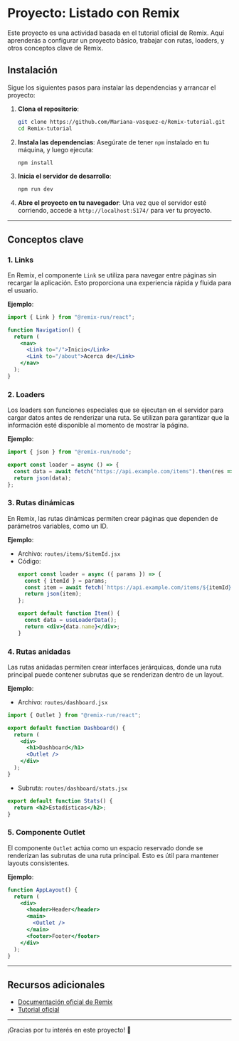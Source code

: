 # Proyecto: Listado con Remix

Este proyecto es una actividad basada en el tutorial oficial de Remix. Aquí aprenderás a configurar un proyecto básico, trabajar con rutas, loaders, y otros conceptos clave de Remix.

## Instalación

Sigue los siguientes pasos para instalar las dependencias y arrancar el proyecto:

1. **Clona el repositorio**:
   ```bash
   git clone https://github.com/Mariana-vasquez-e/Remix-tutorial.git
   cd Remix-tutorial
   ```

2. **Instala las dependencias**:
   Asegúrate de tener `npm` instalado en tu máquina, y luego ejecuta:
   ```bash
   npm install
   ```

3. **Inicia el servidor de desarrollo**:
   ```bash
   npm run dev
   ```

4. **Abre el proyecto en tu navegador**:
   Una vez que el servidor esté corriendo, accede a `http://localhost:5174/` para ver tu proyecto.

---

## Conceptos clave

### 1. **Links**
   En Remix, el componente `Link` se utiliza para navegar entre páginas sin recargar la aplicación. Esto proporciona una experiencia rápida y fluida para el usuario.

   **Ejemplo**:
   ```jsx
   import { Link } from "@remix-run/react";

   function Navigation() {
     return (
       <nav>
         <Link to="/">Inicio</Link>
         <Link to="/about">Acerca de</Link>
       </nav>
     );
   }
   ```

### 2. **Loaders**
   Los loaders son funciones especiales que se ejecutan en el servidor para cargar datos antes de renderizar una ruta. Se utilizan para garantizar que la información esté disponible al momento de mostrar la página.

   **Ejemplo**:
   ```jsx
   import { json } from "@remix-run/node";

   export const loader = async () => {
     const data = await fetch("https://api.example.com/items").then(res => res.json());
     return json(data);
   };
   ```

### 3. **Rutas dinámicas**
   En Remix, las rutas dinámicas permiten crear páginas que dependen de parámetros variables, como un ID.

   **Ejemplo**:
   - Archivo: `routes/items/$itemId.jsx`
   - Código:
     ```jsx
     export const loader = async ({ params }) => {
       const { itemId } = params;
       const item = await fetch(`https://api.example.com/items/${itemId}`).then(res => res.json());
       return json(item);
     };

     export default function Item() {
       const data = useLoaderData();
       return <div>{data.name}</div>;
     }
     ```

### 4. **Rutas anidadas**
   Las rutas anidadas permiten crear interfaces jerárquicas, donde una ruta principal puede contener subrutas que se renderizan dentro de un layout.

   **Ejemplo**:
   - Archivo: `routes/dashboard.jsx`
   ```jsx
   import { Outlet } from "@remix-run/react";

   export default function Dashboard() {
     return (
       <div>
         <h1>Dashboard</h1>
         <Outlet />
       </div>
     );
   }
   ```
   - Subruta: `routes/dashboard/stats.jsx`
   ```jsx
   export default function Stats() {
     return <h2>Estadísticas</h2>;
   }
   ```

### 5. **Componente Outlet**
   El componente `Outlet` actúa como un espacio reservado donde se renderizan las subrutas de una ruta principal. Esto es útil para mantener layouts consistentes.

   **Ejemplo**:
   ```jsx
   function AppLayout() {
     return (
       <div>
         <header>Header</header>
         <main>
           <Outlet />
         </main>
         <footer>Footer</footer>
       </div>
     );
   }
   ```

---

## Recursos adicionales
- [Documentación oficial de Remix](https://remix.run/docs)
- [Tutorial oficial](https://remix.run/docs/en/main/start/tutorial)

---

¡Gracias por tu interés en este proyecto! 🚀
